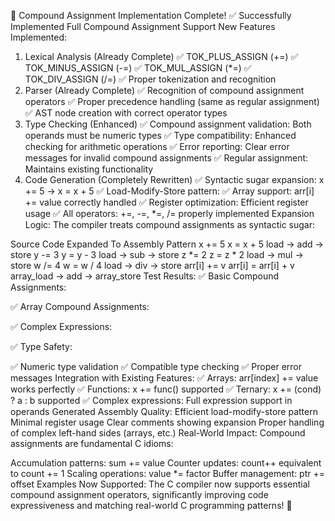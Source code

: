 🎉 Compound Assignment Implementation Complete!
✅ Successfully Implemented Full Compound Assignment Support
New Features Implemented:

1. Lexical Analysis (Already Complete)
✅ TOK_PLUS_ASSIGN (+=)
✅ TOK_MINUS_ASSIGN (-=)
✅ TOK_MUL_ASSIGN (*=)
✅ TOK_DIV_ASSIGN (/=)
✅ Proper tokenization and recognition
2. Parser (Already Complete)
✅ Recognition of compound assignment operators
✅ Proper precedence handling (same as regular assignment)
✅ AST node creation with correct operator types
3. Type Checking (Enhanced)
✅ Compound assignment validation: Both operands must be numeric types
✅ Type compatibility: Enhanced checking for arithmetic operations
✅ Error reporting: Clear error messages for invalid compound assignments
✅ Regular assignment: Maintains existing functionality
4. Code Generation (Completely Rewritten)
✅ Syntactic sugar expansion: x += 5 → x = x + 5
✅ Load-Modify-Store pattern:
✅ Array support: arr[i] += value correctly handled
✅ Register optimization: Efficient register usage
✅ All operators: +=, -=, *=, /= properly implemented
Expansion Logic:
The compiler treats compound assignments as syntactic sugar:

Source Code	Expanded To	Assembly Pattern
x += 5	x = x + 5	load → add → store
y -= 3	y = y - 3	load → sub → store
z *= 2	z = z * 2	load → mul → store
w /= 4	w = w / 4	load → div → store
arr[i] += v	arr[i] = arr[i] + v	array_load → add → array_store
Test Results:
✅ Basic Compound Assignments:

✅ Array Compound Assignments:

✅ Complex Expressions:

✅ Type Safety:

✅ Numeric type validation
✅ Compatible type checking
✅ Proper error messages
Integration with Existing Features:
✅ Arrays: arr[index] += value works perfectly
✅ Functions: x += func() supported
✅ Ternary: x += (cond) ? a : b supported
✅ Complex expressions: Full expression support in operands
Generated Assembly Quality:
Efficient load-modify-store pattern
Minimal register usage
Clear comments showing expansion
Proper handling of complex left-hand sides (arrays, etc.)
Real-World Impact:
Compound assignments are fundamental C idioms:

Accumulation patterns: sum += value
Counter updates: count++ equivalent to count += 1
Scaling operations: value *= factor
Buffer management: ptr += offset
Examples Now Supported:
The C compiler now supports essential compound assignment operators, significantly improving code expressiveness and matching real-world C programming patterns! 🚀